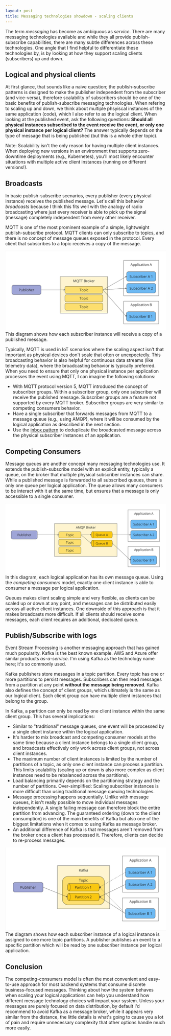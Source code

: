 ```yaml
---
layout: post
title: Messaging technologies showdown - scaling clients
---
```


The term *messaging* has become as ambiguous as *service*. There are many messaging technologies available and while they all provide publish-subscribe capabilities, there are many subtle differences across these technologies. One angle that I find helpful to differentiate these technologies by, is by looking at how they support scaling clients (subscribers) up and down.

## Logical and physical clients

At first glance, that sounds like a naive question; the publish-subscribe patterns is designed to make the publisher independent from the subscriber (and vice-versa), therefore scalability of subscribers should be one of the basic benefits of publish-subscribe messaging technologies. When refering to scaling up and down, we think about multiple phsyiscal instances of the same application (code), which I also refer to as the logical client. When looking at the published event, ask the following questions: **Should all physical instances subscribed to the event receive the event, or only one physical instance per logical client?** The answer typically depends on the type of message that is being published (but this is a whole other topic).

Note: Scalability isn't the only reason for having multiple client instances. When deploying new versions in an environment that supports zero-downtime deployments (e.g., Kubernetes), you'll most likely encounter situations with multiple active client instances (running on different versions!).

## Broadcasts

In basic publish-subscribe scenarios, every publisher (every physical instance) receives the published message. Let's call this behavior *broadcasts* because I think this fits well with the analogy of radio broadcasting where just every receiver is able to pick up the signal (message) completely independent from every other receiver.

MQTT is one of the most prominent example of a simple, lightweight publish-subscribe protocol. MQTT clients can only subscribe to topics, and there is no concept of message queues exposed in the protocol. Every client that subscribes to a topic receives a copy of the message.

![](/assets/mqtt-clients.jpg)
This diagram shows how each subscriber instance will receive a copy of a published message.

Typically, MQTT is used in IoT scenarios where the scaling aspect isn't that important as physical devices don't scale that often or unexpectedly. This broadcasting behavior is also helpful for continuous data streams (like telemetry data), where the broadcasting behavior is typically preferred. When you need to ensure that only one physical instance per application processes the event using MQTT, I can imagine the following solutions:
* With MQTT protocol version 5, MQTT introduced the concept of subscriber groups. Within a subscriber group, only one subscriber will receive the published message. Subscriber groups are a feature not supported by every MQTT broker. Subscriber groups are very similar to competing consumers behavior.
* Have a single subscriber that forwards messages from MQTT to a message queue (e.g., using AMQP), where it will be consumed by the logical application as described in the next section.
* Use the [inbox pattern](https://en.wikipedia.org/wiki/Inbox_and_outbox_pattern) to deduplicate the broadcasted message across the physical subscriber instances of an application.

## Competing Consumers

Message queues are another concept many messaging technologies use. It extends the publish-subscribe model with an explicit entity, typically a queue, on the broker that multiple physical subscriber instances can share. While a published message is forwarded to all subscribed queues, there is only one queue per logical application. The queue allows many consumers to be interact with it at the same time, but ensures that a message is only accessible to a single consumer.

![](/assets/amqp-clients.jpg)
In this diagram, each logical application has its own message queue. Using the *competing consumers* model, exactly one client instance is able to consumer a message per logical application.

Queues makes client scaling simple and very flexible, as clients can be scaled up or down at any point, and messages can be distributed easily across all active client instances. One downside of this approach is that it makes broadcasts more difficult. If all clients should receive some messages, each client requires an additional, dedicated queue.

## Publish/Subscribe with logs

Event Stream Processing is another messaging approach that has gained much popularity. Kafka is the best known example. AWS and Azure offer similar products *as-a-service*. I'm using Kafka as the technology name here; it's so commonly used.

Kafka publishers store messages in a topic partition. Every topic has one or more partitions to persist messages. Subscribers can then read messages from a partition at any point **without the message being removed**. Kafka also defines the concept of client groups, which ultimately is the same as our logical client. Each client group can have multiple client instances that belong to the group.

In Kafka, a partition can only be read by one client instance within the same client group. This has several implications:

* Similar to "traditional" message queues, one event will be processed by a single client instance within the logical application.
* It's harder to mix broadcast and competing consumer models at the same time because a client instance belongs to a single client group, and broadcasts effectively only work across client groups, not across client instances.
* The maximum number of client instances is limited by the number of partitions of a topic, as only one client instance can process a partition. This limits scalability (scaling up or down is also more complex as client instances need to be rebalanced across the partitions).
* Load balancing primarily depends on the partitioning strategy and the number of partitions. Over-simplified: Scaling subscriber instances is more difficult than using traditional message queuing technologies.
* Message processing happens sequentially. Unlike with message queues, it isn't really possible to move individual messages independently. A single failing message can therefore block the entire partition from advancing. The guaranteed ordering (down to the client consumption) is one of the main benefits of Kafka but also one of the biggest limitations when it comes to using Kafka as message broker.
* An additional difference of Kafka is that messages aren't removed from the broker once a client has processed it. Therefore, clients can decide to re-process messages.
  
![](/assets/kafka-clients.jpg)
The diagram shows how each subscriber instance of a logical instance is assigned to one more topic partitions. A publisher publishes an event to a specific partition which will be read by one subscriber instance per logical application.

## Conclusion

The competing-consumers model is often the most convenient and easy-to-use approach for most backend systems that consume discrete business-focused messages. Thinking about how the system behaves when scaling your logical applications can help you understand how different message technology choices will impact your system. Unless your messages are purely focused on data distribution, by default I'd recommend to avoid Kafka as a message broker, while it appears very similar from the distance, the little details is what's going to cause you a lot of pain and require unnecessary complexity that other options handle much more easily.
